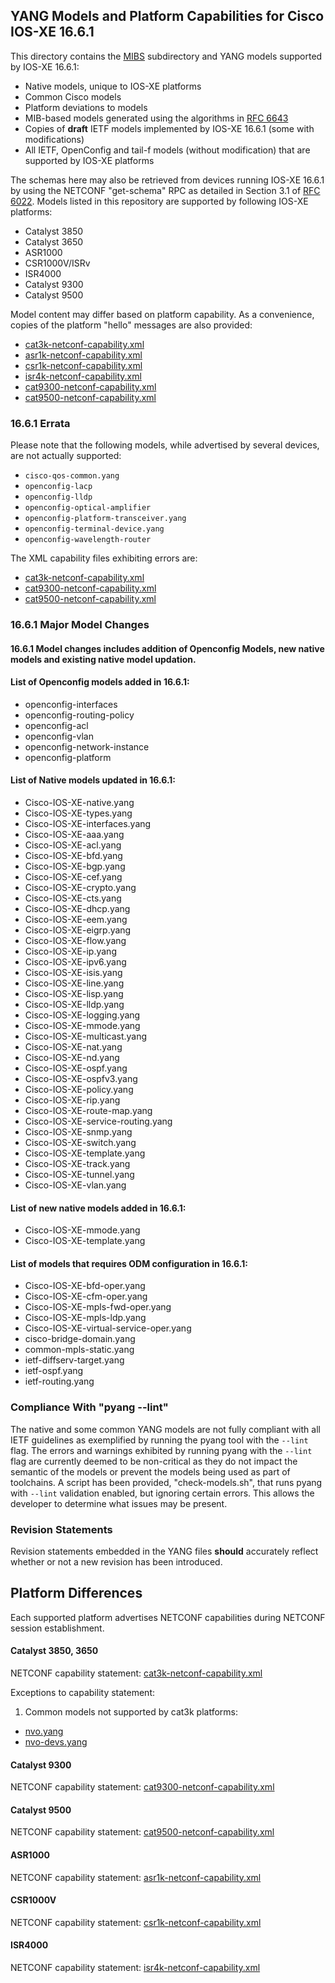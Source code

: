 ## YANG Models and Platform Capabilities for Cisco IOS-XE 16.6.1

This directory contains the [MIBS](MIBS) subdirectory and YANG models supported by IOS-XE 16.6.1:

* Native models, unique to IOS-XE platforms
* Common Cisco models
* Platform deviations to models
* MIB-based models generated using the algorithms in [RFC 6643](https://tools.ietf.org/html/rfc6643)
* Copies of **draft** IETF models implemented by IOS-XE 16.6.1 (some with modifications)
* All IETF, OpenConfig and tail-f models (without modification) that are supported by IOS-XE platforms 

The schemas here may also be retrieved from devices running IOS-XE 16.6.1 by using the NETCONF "get-schema" RPC as detailed in Section 3.1 of [RFC 6022](https://tools.ietf.org/html/rfc6022). Models listed in this repository are supported by following IOS-XE platforms:

* Catalyst 3850 
* Catalyst 3650
* ASR1000
* CSR1000V/ISRv
* ISR4000
* Catalyst 9300
* Catalyst 9500

Model content may differ based on platform capability. As a convenience, copies of the platform "hello" messages are also provided:

* [cat3k-netconf-capability.xml](cat3k-netconf-capability.xml)
* [asr1k-netconf-capability.xml](asr1k-netconf-capability.xml)
* [csr1k-netconf-capability.xml](csr1k-netconf-capability.xml)
* [isr4k-netconf-capability.xml](isr4k-netconf-capability.xml)
* [cat9300-netconf-capability.xml](cat9300-netconf-capability.xml)
* [cat9500-netconf-capability.xml](cat9500-netconf-capability.xml)

### 16.6.1 Errata

Please note that the following models, while advertised by several devices, are not actually supported:

* `cisco-qos-common.yang`
* `openconfig-lacp`
* `openconfig-lldp`
* `openconfig-optical-amplifier`
* `openconfig-platform-transceiver.yang`
* `openconfig-terminal-device.yang`
* `openconfig-wavelength-router`

The XML capability files exhibiting errors are:

* [cat3k-netconf-capability.xml](cat3k-netconf-capability.xml)
* [cat9300-netconf-capability.xml](cat9300-netconf-capability.xml)
* [cat9500-netconf-capability.xml](cat9500-netconf-capability.xml)


### 16.6.1 Major Model Changes

#### 16.6.1 Model changes includes addition of Openconfig Models, new native models and existing native model updation.

#### List of Openconfig models added in 16.6.1:

* openconfig-interfaces
* openconfig-routing-policy
* openconfig-acl
* openconfig-vlan
* openconfig-network-instance
* openconfig-platform
 
#### List of Native models updated in 16.6.1:

* Cisco-IOS-XE-native.yang
* Cisco-IOS-XE-types.yang
* Cisco-IOS-XE-interfaces.yang
* Cisco-IOS-XE-aaa.yang
* Cisco-IOS-XE-acl.yang 
* Cisco-IOS-XE-bfd.yang
* Cisco-IOS-XE-bgp.yang
* Cisco-IOS-XE-cef.yang
* Cisco-IOS-XE-crypto.yang
* Cisco-IOS-XE-cts.yang
* Cisco-IOS-XE-dhcp.yang
* Cisco-IOS-XE-eem.yang
* Cisco-IOS-XE-eigrp.yang
* Cisco-IOS-XE-flow.yang
* Cisco-IOS-XE-ip.yang
* Cisco-IOS-XE-ipv6.yang
* Cisco-IOS-XE-isis.yang
* Cisco-IOS-XE-line.yang
* Cisco-IOS-XE-lisp.yang
* Cisco-IOS-XE-lldp.yang
* Cisco-IOS-XE-logging.yang
* Cisco-IOS-XE-mmode.yang
* Cisco-IOS-XE-multicast.yang
* Cisco-IOS-XE-nat.yang
* Cisco-IOS-XE-nd.yang
* Cisco-IOS-XE-ospf.yang
* Cisco-IOS-XE-ospfv3.yang
* Cisco-IOS-XE-policy.yang
* Cisco-IOS-XE-rip.yang
* Cisco-IOS-XE-route-map.yang
* Cisco-IOS-XE-service-routing.yang
* Cisco-IOS-XE-snmp.yang
* Cisco-IOS-XE-switch.yang
* Cisco-IOS-XE-template.yang
* Cisco-IOS-XE-track.yang
* Cisco-IOS-XE-tunnel.yang
* Cisco-IOS-XE-vlan.yang

#### List of new native models added in 16.6.1:

* Cisco-IOS-XE-mmode.yang
* Cisco-IOS-XE-template.yang

#### List of models that requires ODM configuration in 16.6.1:

* Cisco-IOS-XE-bfd-oper.yang
* Cisco-IOS-XE-cfm-oper.yang
* Cisco-IOS-XE-mpls-fwd-oper.yang
* Cisco-IOS-XE-mpls-ldp.yang
* Cisco-IOS-XE-virtual-service-oper.yang
* cisco-bridge-domain.yang
* common-mpls-static.yang
* ietf-diffserv-target.yang
* ietf-ospf.yang
* ietf-routing.yang
	 
### Compliance With "pyang --lint"

The native and some common YANG models are not fully compliant with all IETF guidelines as exemplified by running the pyang tool with the ```--lint``` flag. The errors and warnings exhibited by running pyang with the ```--lint``` flag are currently deemed to be non-critical as they do not impact the semantic of the models or prevent the models being used as part of toolchains. A script has been provided, "check-models.sh", that runs pyang with ```--lint``` validation enabled, but ignoring certain errors. This allows the developer to determine what issues may be present.


### Revision Statements

Revision statements embedded in the YANG files **should** accurately reflect whether or not a new revision has been introduced.


## Platform Differences

Each supported platform advertises NETCONF capabilities during NETCONF session establishment. 

#### Catalyst 3850, 3650

NETCONF capability statement: [cat3k-netconf-capability.xml](cat3k-netconf-capability.xml)

Exceptions to capability statement:

1. Common models not supported by cat3k platforms:

  - [nvo.yang](nvo.yang)
  - [nvo-devs.yang](nvo-devs.yang)

#### Catalyst 9300
NETCONF capability statement: [cat9300-netconf-capability.xml](cat9300-netconf-capability.xml)
#### Catalyst 9500
NETCONF capability statement: [cat9500-netconf-capability.xml](cat9500-netconf-capability.xml)
#### ASR1000
NETCONF capability statement: [asr1k-netconf-capability.xml](asr1k-netconf-capability.xml)
#### CSR1000V
NETCONF capability statement: [csr1k-netconf-capability.xml](csr1k-netconf-capability.xml)
#### ISR4000
NETCONF capability statement: [isr4k-netconf-capability.xml](isr4k-netconf-capability.xml)

